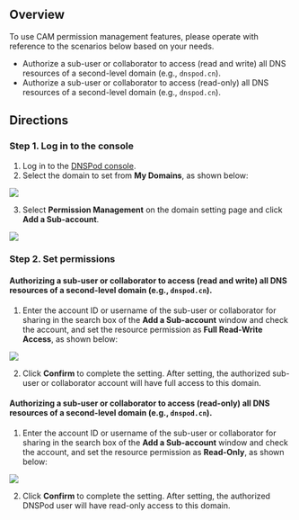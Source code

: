 ## Overview
To use CAM permission management features, please operate with reference to the scenarios below based on your needs.
- Authorize a sub-user or collaborator to access (read and write) all DNS resources of a second-level domain (e.g., `dnspod.cn`).
- Authorize a sub-user or collaborator to access (read-only) all DNS resources of a second-level domain (e.g., `dnspod.cn`).

## Directions

### Step 1. Log in to the console

1. Log in to the [DNSPod console](https://console.dnspod.cn/dns/list).
2. Select the domain to set from **My Domains**, as shown below:

![](https://qcloudimg.tencent-cloud.cn/raw/2c2aec7a837fc0095355e985cdef63e2.png)

3. Select **Permission Management** on the domain setting page and click **Add a Sub-account**.


![](https://qcloudimg.tencent-cloud.cn/raw/77c5894901bc802692ff53e2373e801a.png)

### Step 2. Set permissions

#### Authorizing a sub-user or collaborator to access (read and write) all DNS resources of a second-level domain (e.g., `dnspod.cn`).


1. Enter the account ID or username of the sub-user or collaborator for sharing in the search box of the **Add a Sub-account** window and check the account, and set the resource permission as **Full Read-Write Access**, as shown below:

![](https://qcloudimg.tencent-cloud.cn/raw/87d50995cc3c56c242f565108fad1f88.png)

2. Click **Confirm** to complete the setting. After setting, the authorized sub-user or collaborator account will have full access to this domain.


#### Authorizing a sub-user or collaborator to access (read-only) all DNS resources of a second-level domain (e.g., `dnspod.cn`).

1. Enter the account ID or username of the sub-user or collaborator for sharing in the search box of the **Add a Sub-account** window and check the account, and set the resource permission as **Read-Only**, as shown below:

![](https://qcloudimg.tencent-cloud.cn/raw/527fea2b53b96e240abe36e33cc219d6.png)

2. Click **Confirm** to complete the setting. After setting, the authorized DNSPod user will have read-only access to this domain.

